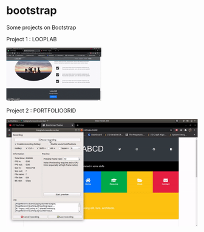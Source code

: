 # bootstrap
Some projects on Bootstrap


Project 1 : LOOPLAB

<img src="https://github.com/Rohithv07/bootstrap/blob/main/LoopLAB.gif" width="250"/>


Project 2 : PORTFOLIOGRID

![](PortfolioGrid.gif)
